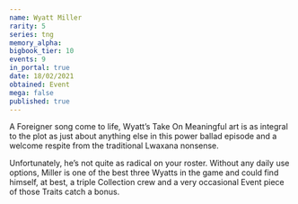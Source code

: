 ```yaml
---
name: Wyatt Miller
rarity: 5
series: tng
memory_alpha:
bigbook_tier: 10
events: 9
in_portal: true
date: 18/02/2021
obtained: Event
mega: false
published: true
---
```


A Foreigner song come to life, Wyatt’s Take On Meaningful art is as integral to the plot as just about anything else in this power ballad episode and a welcome respite from the traditional Lwaxana nonsense.

Unfortunately, he’s not quite as radical on your roster. Without any daily use options, Miller is one of the best three Wyatts in the game and could find himself, at best, a triple Collection crew and a very occasional Event piece of those Traits catch a bonus.
